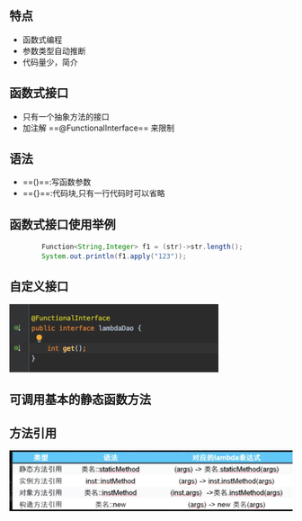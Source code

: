 ## 特点
- 函数式编程
- 参数类型自动推断
- 代码量少，简介

## 函数式接口
- 只有一个抽象方法的接口
- 加注解 ==@FunctionalInterface== 来限制

## 语法
- ==()==:写函数参数
- =={}==:代码块,只有一行代码时可以省略
 
## 函数式接口使用举例
```java
        Function<String,Integer> f1 = (str)->str.length();
        System.out.println(f1.apply("123"));
```

## 自定义接口
![title](https://raw.githubusercontent.com/zhouyubiu/gitnotes_images/master/gitnote/2020/04/19/1587274423731-1587274423756.png)

## 可调用基本的静态函数方法





## 方法引用

![title](https://raw.githubusercontent.com/zhouyubiu/gitnotes_images/master/gitnote/2020/04/07/1586237802629-1586237802639.png)





